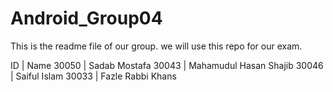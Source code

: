 # Android_Group04
This is the readme file of our group. we will use this repo for our exam.

ID | Name
30050 |  Sadab Mostafa
30043 |	Mahamudul Hasan Shajib
30046 |	Saiful Islam
30033 |	Fazle Rabbi Khans